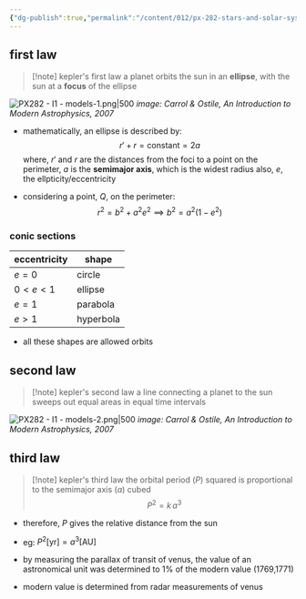 ```yaml
---
{"dg-publish":true,"permalink":"/content/012/px-282-stars-and-solar-system/term-2-solar-system/i-planetary-motion/px-282-i2-kepler-s-laws/","noteIcon":"1","created":"2025-08-27T13:15:22.810+01:00","updated":"2025-05-08T14:18:53.000+01:00"}
---
```


## first law

>[!note] kepler's first law
>a planet orbits the sun in an **ellipse**, with the sun at a **focus** of the ellipse

![PX282 - I1 - models-1.png|500](/img/user/pics/PX282%20-%20I1%20-%20models-1.png)
*image: Carrol & Ostile,  An Introduction to Modern Astrophysics, 2007*

- mathematically, an ellipse is described by:
$$r' + r = \text{constant} = 2a$$
	where,
		$r'$ and $r$ are the distances from the foci to a point on the perimeter,
		 $a$ is the **semimajor axis**, which is the widest radius 
		 also, $e$, the ellpticity/eccentricity

- considering a point, $Q$, on the perimeter:
$$r^{2} = b^{2} + a^{2}e^{2} \implies b^{2}= a^{2}(1-e^{2})$$
### conic sections

| eccentricity | shape     |
| ------------ | --------- |
| $e = 0$      | circle    |
| $0 < e < 1$  | ellipse   |
| $e = 1$      | parabola  |
| $e>1$        | hyperbola |
- all these shapes are allowed orbits
## second law

>[!note] kepler's second law
>a line connecting a planet to the sun sweeps out equal areas in equal time intervals

![PX282 - I1 - models-2.png|500](/img/user/pics/PX282%20-%20I1%20-%20models-2.png)
*image: Carrol & Ostile,  An Introduction to Modern Astrophysics, 2007*

## third law

>[!note] kepler's third law
>the orbital period $(P)$ squared is proportional to the semimajor axis $(a)$ cubed
> $$P^{2} = k\,a^{3}$$

- therefore, $P$ gives the relative distance from the sun
- eg: $P^{2} \text{[yr]} = a^{3} \text{[AU]}$

- by measuring the parallax of transit of venus, the value of an astronomical unit was determined to $1\%$ of the modern value (1769,1771)
- modern value is determined from radar measurements of venus

